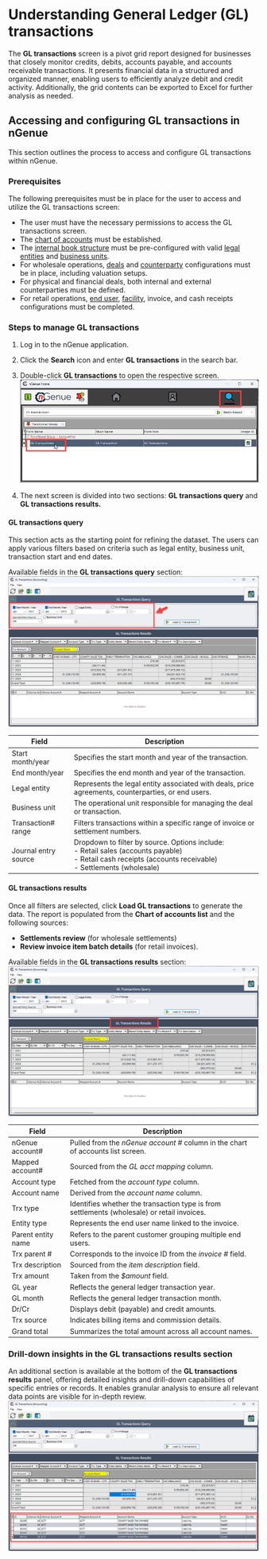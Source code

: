 # Understanding General Ledger (GL) transactions

The **GL transactions** screen is a pivot grid report designed for businesses that closely monitor credits, debits, accounts payable, and accounts receivable transactions. It presents financial data in a structured and organized manner, enabling users to efficiently analyze debit and credit activity. Additionally, the grid contents can be exported to Excel for further analysis as needed.

## Accessing and configuring GL transactions in nGenue

This section outlines the process to access and configure GL transactions within nGenue.


<!-- ## Business flow: transaction capture and posting

### Transaction capture and posting

- **Trigger:** Deals and associated settlements are processed within the system (e.g., trades, invoices, payments).
- **Action:** Each transaction—whether a credit (accounts receivable) or debit (accounts payable)—is recorded and posted to the general ledger (GL).

### Data aggregation in GL transactions screen

- **Trigger:** Users access the GL transactions screen to review financial activities.
- **Action:**
  - The system retrieves GL data from the underlying financial modules (e.g., settlements, invoices, payments).
  - The pivot grid organizes the data into categories such as:
    - Credits/debits
    - Accounts payable (AP)
    - Accounts receivable (AR)
    - Transaction dates
    - Business units, etc.
- **Outcome:** A comprehensive report showing all transactions affecting the GL.

### User interaction and analysis

- **Trigger:** User interaction with the screen for monitoring or auditing purposes.
- **Action:**
  - Users can filter the data (by date, account, transaction type, etc.).
  - Users can drill down into specific transactions for detailed information.
  - Users can reconcile credits and debits to ensure accuracy in financial statements.

### Export for further analysis

- **Trigger:** Users need detailed analysis outside the system.
- **Action:**
  - The system provides an Excel export feature for users to:
    - Perform advanced financial analysis.
    - Share reports with other stakeholders (e.g., accounting, audit, or finance teams).

--- -->

### Prerequisites

The following prerequisites must be in place for the user to access and utilize the GL transactions screen:

* The user must have the necessary permissions to access the GL transactions screen.
* The [chart of accounts](./chart_of_accounts.md) must be established.
* The [internal book structure](../getting_started/configure_book_structure.md) must be pre-configured with valid [legal entities](../getting_started/configure_book_structure.md#step-2-create-a-new-legal-entity) and [business units](../getting_started/configure_book_structure.md#step-3-add-a-business-unit-to-the-legal-entity).
* For wholesale operations, [deals](../deal_management/overview.md) and [counterparty](../getting_started/counterparty/counterparty.md) configurations must be in place, including valuation setups.
* For physical and financial deals, both internal and external counterparties must be defined.
* For retail operations, [end user](../getting_started/end_users/create_end_user.md), [facility](../facility_management/overview.md), invoice, and cash receipts configurations must be completed.

### Steps to manage GL transactions

1. Log in to the nGenue application.
2. Click the **Search** icon and enter **GL transactions** in the search bar.
3. Double-click **GL transactions** to open the respective screen.
    ![GL_transactions](./images/gl_transactions_1.png)

4. The next screen is divided into two sections: **GL transactions query** and **GL transactions results.**

#### GL transactions query

This section acts as the starting point for refining the dataset. The users can apply various filters based on criteria such as legal entity, business unit, transaction start and end dates. 

Available fields in the **GL transactions query** section:
![GL_transactions_query](./images/gl_transactions_2.png)

| Field               | Description |
|--------------------|-------------|
| Start month/year | Specifies the start month and year of the transaction. |
| End month/year   | Specifies the end month and year of the transaction. |
| Legal entity     | Represents the legal entity associated with deals, price agreements, counterparties, or end users. |
| Business unit    | The operational unit responsible for managing the deal or transaction. |
| Transaction# range | Filters transactions within a specific range of invoice or settlement numbers. |
| Journal entry source | Dropdown to filter by source. Options include:<br> - Retail sales (accounts payable)<br> - Retail cash receipts (accounts receivable)<br> - Settlements (wholesale) |


#### GL transactions results

Once all filters are selected, click **Load GL transactions** to generate the data. The report is populated from the **Chart of accounts list** and the following sources:

  * **Settlements review** (for wholesale settlements)
  * **Review invoice item batch details** (for retail invoices).

Available fields in the **GL transactions results** section:
![GL_transactions_results](./images/gl_transactions_3.png)

| Field                  | Description |
|------------------------|-------------|
| nGenue account#     | Pulled from the *nGenue account #* column in the chart of accounts list screen. |
| Mapped account#     | Sourced from the *GL acct mapping* column. |
| Account type         | Fetched from the *account type* column. |
| Account name         | Derived from the *account name* column. |
| Trx type             | Identifies whether the transaction type is from settlements (wholesale) or retail invoices. |
| Entity type          | Represents the end user name linked to the invoice. |
| Parent entity name   | Refers to the parent customer grouping multiple end users. |
| Trx parent #         | Corresponds to the invoice ID from the *invoice #* field. |
| Trx description      | Sourced from the *item description* field. |
| Trx amount           | Taken from the *$amount* field. |
| GL year              | Reflects the general ledger transaction year. |
| GL month             | Reflects the general ledger transaction month. |
| Dr/Cr                | Displays debit (payable) and credit amounts. |
| Trx source           | Indicates billing items and commission details. |
| Grand total          | Summarizes the total amount across all account names. |

### Drill-down insights in the GL transactions results section

An additional section is available at the bottom of the **GL transactions results** panel, offering detailed insights and drill-down capabilities of specific entries or records. It enables granular analysis to ensure all relevant data points are visible for in-depth review.
![GL_transactions_results_sections](./images/gl_transactions_4.png)
